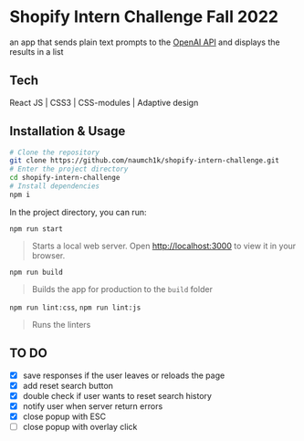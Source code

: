 # Shopify Intern Challenge Fall 2022

an app that sends plain text prompts to the
[OpenAI API](https://openai.com/api/) and displays the results in a list

## Tech

React JS | CSS3 | CSS-modules | Adaptive design

## Installation & Usage

```bash
# Clone the repository
git clone https://github.com/naumch1k/shopify-intern-challenge.git
# Enter the project directory
cd shopify-intern-challenge
# Install dependencies
npm i
```

In the project directory, you can run:

`npm run start`

> Starts a local web server. Open [http://localhost:3000](http://localhost:3000)
> to view it in your browser.

`npm run build`

> Builds the app for production to the `build` folder

`npm run lint:css`, `npm run lint:js`

> Runs the linters

## TO DO

- [x] save responses if the user leaves or reloads the page
- [x] add reset search button
- [x] double check if user wants to reset search history
- [x] notify user when server return errors
- [x] close popup with ESC
- [ ] close popup with overlay click
